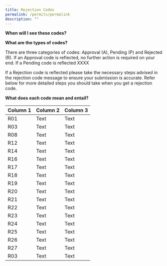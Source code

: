 ```yaml
---
title: Rejection Codes
permalink: /permits/permalink
description: ""
---
```

**When will I see these codes?**


**What are the types of codes?**

There are three categories of codes: Approval (A), Pending (P) and Rejected (R). If an Approval code is reflected, no further action is required on your end. If a Pending code is reflected XXXX

If a Rejection code is reflected please take the necessary steps advised in the rejection code message to ensure your submission is accurate. Refer below for more detailed steps you should take when you get a rejection code. 

**What does each code mean and entail?**





| Column 1 | Column 2 | Column 3 |
| -------- | -------- | -------- |
| R01     | Text     | Text     |
| R03     | Text     | Text     |
| R08     | Text     | Text     |
| R12     | Text     | Text     |
| R14     | Text     | Text     |
| R16     | Text     | Text     |
| R17     | Text     | Text     |
| R18     | Text     | Text     |
| R19     | Text     | Text     |
| R20    | Text     | Text     |
| R21    | Text     | Text     |
| R22     | Text     | Text     |
| R23     | Text     | Text     |
| R24     | Text     | Text     |
| R25     | Text     | Text     |
| R26     | Text     | Text     |
| R27     | Text     | Text     |
| R03     | Text     | Text     |



